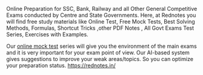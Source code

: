 Online Preparation for SSC, Bank, Railway and all Other General Competitive Exams conducted by Centre and State Governments. Here, at Rednotes you will find free study materials like Online Test, Free Mock Tests, Best Solving Methods, Formulas, Shortcut Tricks ,other PDF Notes , All Govt Exams Test Series, Exercises with Examples.

Our <a href=”https://rednotes.in/”> online mock test</a> series will give you the environment of the main exams and it is very important for your exam point of view. Our AI-based system gives suggestions to improve your weak areas/topics. So you can optimize your preparation status. https://rednotes.in/
